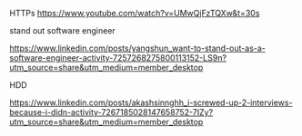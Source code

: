 

HTTPs
https://www.youtube.com/watch?v=UMwQjFzTQXw&t=30s


stand out software engineer

https://www.linkedin.com/posts/yangshun_want-to-stand-out-as-a-software-engineer-activity-7257268275800113152-LS9n?utm_source=share&utm_medium=member_desktop



HDD

https://www.linkedin.com/posts/akashsinnghh_i-screwed-up-2-interviews-because-i-didn-activity-7267185028147658752-7IZy?utm_source=share&utm_medium=member_desktop




